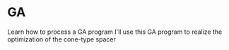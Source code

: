 # GA
Learn how to process a GA program
I'll use this GA program to realize the optimization of the cone-type spacer

